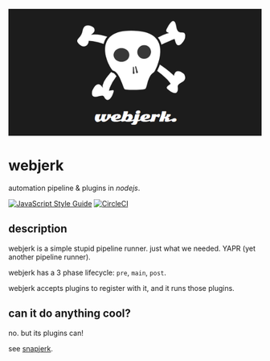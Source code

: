 <p align="center">
  <img src='https://raw.githubusercontent.com/cdaringe/webjerk/master/img/webjerk_banner.png' alt='webjerk-logo' />
</p>

# webjerk

automation pipeline & plugins in _nodejs_.

[![JavaScript Style Guide](https://img.shields.io/badge/code_style-standard-brightgreen.svg)](https://standardjs.com) [![CircleCI](https://circleci.com/gh/cdaringe/webjerk.svg?style=svg)](https://circleci.com/gh/cdaringe/webjerk)

## description

webjerk is a simple stupid pipeline runner.  just what we needed.  YAPR (yet another pipeline runner).

webjerk has a 3 phase lifecycle: `pre`, `main`, `post`.

webjerk accepts plugins to register with it, and it runs those plugins.

## can it do anything cool?

no. but its plugins can!

see [snapjerk](https://github.com/cdaringe/webjerk/tree/master/packages/snapjerk).
